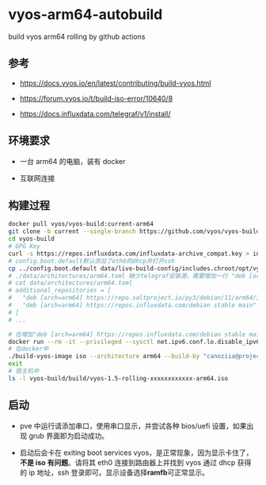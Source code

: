 # vyos-arm64-autobuild

build vyos arm64 rolling by github actions

## 参考

-   https://docs.vyos.io/en/latest/contributing/build-vyos.html

-   https://forum.vyos.io/t/build-iso-error/10640/8

-   https://docs.influxdata.com/telegraf/v1/install/

## 环境要求

-   一台 arm64 的电脑，装有 docker

-   互联网连接

## 构建过程

```bash
docker pull vyos/vyos-build:current-arm64
git clone -b current --single-branch https://github.com/vyos/vyos-build
cd vyos-build
# GPG Key
curl -s https://repos.influxdata.com/influxdata-archive_compat.key > influxdata-archive_compat.key
# config.boot.default默认添加了eth0的dhcp并打开ssh
cp ../config.boot.default data/live-build-config/includes.chroot/opt/vyatta/etc/config.boot.default
# ./data/architectures/arm64.toml 缺少telegraf安装源，需要增加一行 "deb [arch=arm64] https://repos.influxdata.com/debian stable main"
# cat data/architectures/arm64.toml
# additional_repositories = [
#   "deb [arch=arm64] https://repo.saltproject.io/py3/debian/11/arm64/3005 bullseye main",
#   "deb [arch=arm64] https://repos.influxdata.com/debian stable main"
# ]
# ...

# 在增加"deb [arch=arm64] https://repos.influxdata.com/debian stable main"之后
docker run --rm -it --privileged --sysctl net.ipv6.conf.lo.disable_ipv6=0 -v $(pwd):/vyos -w /vyos vyos/vyos-build:current-arm64 bash
# 在docker中
./build-vyos-image iso --architecture arm64 --build-by "canoziia@projectk.org" --custom-apt-key /vyos/influxdata-archive_compat.key
exit
# 宿主机中
ls -l vyos-build/build/vyos-1.5-rolling-xxxxxxxxxxxx-arm64.iso
```

## 启动

-   pve 中运行请添加串口，使用串口显示，并尝试各种 bios/uefi 设置，如果出现 grub 界面即为启动成功。

-   启动后会卡在 exiting boot services vyos，是正常现象，因为显示卡住了，**不是 iso 有问题**。请将其 eth0 连接到路由器上并找到 vyos 通过 dhcp 获得的 ip 地址，ssh 登录即可。显示设备选择**ramfb**可正常显示。
